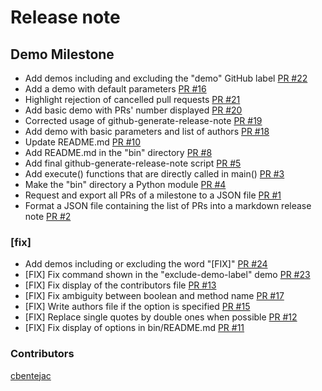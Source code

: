 # Release note

## Demo Milestone

- Add demos including and excluding the "demo" GitHub label [PR #22](https://github.com/cbentejac/github-generate-release-note/pull/22)
- Add a demo with default parameters [PR #16](https://github.com/cbentejac/github-generate-release-note/pull/16)
- Highlight rejection of cancelled pull requests [PR #21](https://github.com/cbentejac/github-generate-release-note/pull/21)
- Add basic demo with PRs' number displayed [PR #20](https://github.com/cbentejac/github-generate-release-note/pull/20)
- Corrected usage of github-generate-release-note [PR #19](https://github.com/cbentejac/github-generate-release-note/pull/19)
- Add demo with basic parameters and list of authors [PR #18](https://github.com/cbentejac/github-generate-release-note/pull/18)
- Update README.md [PR #10](https://github.com/cbentejac/github-generate-release-note/pull/10)
- Add README.md in the "bin" directory [PR #8](https://github.com/cbentejac/github-generate-release-note/pull/8)
- Add final github-generate-release-note script [PR #5](https://github.com/cbentejac/github-generate-release-note/pull/5)
- Add execute() functions that are directly called in main() [PR #3](https://github.com/cbentejac/github-generate-release-note/pull/3)
- Make the "bin" directory a Python module [PR #4](https://github.com/cbentejac/github-generate-release-note/pull/4)
- Request and export all PRs of a milestone to a JSON file [PR #1](https://github.com/cbentejac/github-generate-release-note/pull/1)
- Format a JSON file containing the list of PRs into a markdown release note [PR #2](https://github.com/cbentejac/github-generate-release-note/pull/2)

### [fix]

- Add demos including or excluding the word "[FIX]" [PR #24](https://github.com/cbentejac/github-generate-release-note/pull/24)
- [FIX] Fix command shown in the "exclude-demo-label" demo [PR #23](https://github.com/cbentejac/github-generate-release-note/pull/23)
- [FIX] Fix display of the contributors file [PR #13](https://github.com/cbentejac/github-generate-release-note/pull/13)
- [FIX] Fix ambiguity between boolean and method name [PR #17](https://github.com/cbentejac/github-generate-release-note/pull/17)
- [FIX] Write authors file if the option is specified [PR #15](https://github.com/cbentejac/github-generate-release-note/pull/15)
- [FIX] Replace single quotes by double ones when possible [PR #12](https://github.com/cbentejac/github-generate-release-note/pull/12)
- [FIX] Fix display of options in bin/README.md [PR #11](https://github.com/cbentejac/github-generate-release-note/pull/11)

### Contributors

[cbentejac](https://github.com/cbentejac)